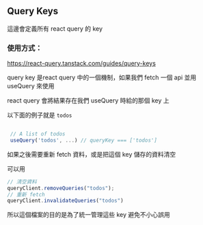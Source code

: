 ## Query Keys

這邊會定義所有 react query 的 key

### 使用方式：

https://react-query.tanstack.com/guides/query-keys

query key 是react query 中的一個機制，如果我們 fetch 一個 api 並用 useQuery 來使用

react query 會將結果存在我們 useQuery 時給的那個 key 上

以下面的例子就是 `todos`

``` javascript

 // A list of todos
 useQuery('todos', ...) // queryKey === ['todos']

```

如果之後需要重新 fetch 資料，或是把這個 key 儲存的資料清空

可以用

``` javascript
// 清空資料
queryClient.removeQueries("todos");
// 重新 fetch
queryClient.invalidateQueries("todos")
```

所以這個檔案的目的是為了統一管理這些 key 避免不小心誤用
